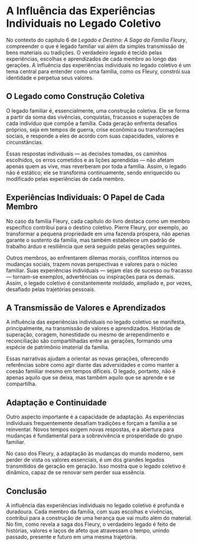 # A Influência das Experiências Individuais no Legado Coletivo

No contexto do capítulo 6 de *Legado e Destino: A Saga da Família Fleury*, compreender o que é legado familiar vai além da simples transmissão de bens materiais ou tradições. O verdadeiro legado é tecido pelas experiências, escolhas e aprendizados de cada membro ao longo das gerações. A influência das experiências individuais no legado coletivo é um tema central para entender como uma família, como os Fleury, constrói sua identidade e perpetua seus valores.

## O Legado como Construção Coletiva

O legado familiar é, essencialmente, uma construção coletiva. Ele se forma a partir da soma das vivências, conquistas, fracassos e superações de cada indivíduo que compõe a família. Cada geração enfrenta desafios próprios, seja em tempos de guerra, crise econômica ou transformações sociais, e responde a eles de acordo com suas capacidades, valores e circunstâncias.

Essas respostas individuais — as decisões tomadas, os caminhos escolhidos, os erros cometidos e as lições aprendidas — não afetam apenas quem as vive, mas reverberam por toda a família. Assim, o legado não é estático; ele se transforma continuamente, sendo enriquecido ou modificado pelas experiências de cada membro.

## Experiências Individuais: O Papel de Cada Membro

No caso da família Fleury, cada capítulo do livro destaca como um membro específico contribui para o destino coletivo. Pierre Fleury, por exemplo, ao transformar a pequena propriedade em uma fazenda próspera, não apenas garante o sustento da família, mas também estabelece um padrão de trabalho árduo e resiliência que será seguido pelas gerações seguintes.

Outros membros, ao enfrentarem dilemas morais, conflitos internos ou mudanças sociais, trazem novas perspectivas e valores para o núcleo familiar. Suas experiências individuais — sejam elas de sucesso ou fracasso — tornam-se exemplos, advertências ou inspirações para os demais. Assim, o legado coletivo é constantemente moldado, ampliado e, por vezes, desafiado pelas trajetórias pessoais.

## A Transmissão de Valores e Aprendizados

A influência das experiências individuais no legado coletivo se manifesta, principalmente, na transmissão de valores e aprendizados. Histórias de superação, coragem, honestidade ou mesmo de arrependimento e reconciliação são compartilhadas entre as gerações, formando uma espécie de patrimônio imaterial da família.

Essas narrativas ajudam a orientar as novas gerações, oferecendo referências sobre como agir diante das adversidades e como manter a coesão familiar mesmo em tempos difíceis. O legado, portanto, não é apenas aquilo que se deixa, mas também aquilo que se aprende e se compartilha.

## Adaptação e Continuidade

Outro aspecto importante é a capacidade de adaptação. As experiências individuais frequentemente desafiam tradições e forçam a família a se reinventar. Novos tempos exigem novas respostas, e a abertura para mudanças é fundamental para a sobrevivência e prosperidade do grupo familiar.

No caso dos Fleury, a adaptação às mudanças do mundo moderno, sem perder de vista os valores essenciais, é um dos grandes legados transmitidos de geração em geração. Isso mostra que o legado coletivo é dinâmico, capaz de se renovar sem perder sua essência.

## Conclusão

A influência das experiências individuais no legado coletivo é profunda e duradoura. Cada membro da família, com suas escolhas e vivências, contribui para a construção de uma herança que vai muito além do material. No fim, como revela a saga dos Fleury, o verdadeiro legado é feito de histórias, valores e laços de afeto que atravessam o tempo, unindo passado, presente e futuro em uma mesma trajetória.